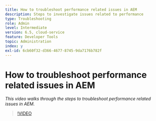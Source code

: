 ```yaml
---
title: How to troubleshoot performance related issues in AEM
description: Steps to investigate issues related to performance
type: Troubleshooting
role: Admin
level: Intermediate
version: 6.5, cloud-service
feature: Developer Tools
topic: Administration
index: y
exl-id: 6cb60f32-d366-4677-8745-9da7176b782f
---
```

# How to troubleshoot performance related issues in AEM

*This video walks through the steps to troubleshoot performance related issues in AEM.*

>[!VIDEO](https://video.tv.adobe.com/v/335472?quality=9&learn=on)
